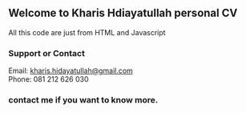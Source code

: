 ## Welcome to Kharis Hdiayatullah personal CV

All this code are just from HTML and Javascript

### Support or Contact

Email: kharis.hidayatullah@gmail.com<br />
Phone: 081 212 626 030


### contact me if you want to know more.
